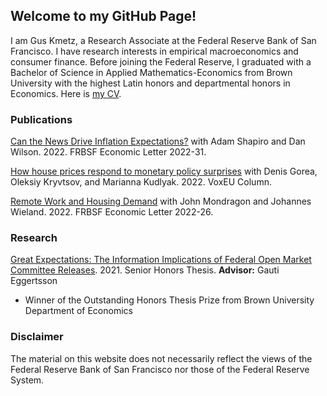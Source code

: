 ## Welcome to my GitHub Page!

I am Gus Kmetz, a Research Associate at the Federal Reserve Bank of San Francisco. I have research interests in empirical macroeconomics and consumer finance. Before joining the Federal Reserve, I graduated with a Bachelor of Science in Applied Mathematics-Economics from Brown University with the highest Latin honors and departmental honors in Economics. Here is [my CV](https://guskmetz.github.io/files/Gus_Kmetz_CV.pdf).

### Publications



[Can the News Drive Inflation Expectations?](https://www.frbsf.org/economic-research/publications/economic-letter/2022/november/can-news-drive-inflation-expectations/) with Adam Shapiro and Dan Wilson. 2022. FRBSF Economic Letter 2022-31.

[How house prices respond to monetary policy surprises](https://cepr.org/voxeu/columns/how-house-prices-respond-monetary-policy-surprises) with Denis Gorea, Oleksiy Kryvtsov, and Marianna Kudlyak. 2022. VoxEU Column. 

[Remote Work and Housing Demand](https://www.frbsf.org/economic-research/publications/economic-letter/2022/september/remote-work-and-housing-demand/) with John Mondragon and Johannes Wieland. 2022. FRBSF Economic Letter 2022-26.


### Research

[Great Expectations: The Information Implications of Federal Open Market Committee Releases](https://drive.google.com/file/d/1JuuVn9zvGnBg37MfNA-QopEDf4-pR1OH/view). 2021. Senior Honors Thesis. **Advisor:** Gauti Eggertsson
- Winner of the Outstanding Honors Thesis Prize from Brown University Department of Economics



### Disclaimer

The material on this website does not necessarily reflect the views of the Federal Reserve Bank of San Francisco nor those of the Federal Reserve System.


